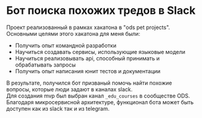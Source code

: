 # Бот поиска похожих тредов в Slack
Проект реализованный в рамках хакатона в "ods pet projects".
Основными целями этого хакатона для меня были: 
* Получить опыт командной разработки
* Научиться создавать сервисы, использующие языковые модели
* Научиться реализовывать api, способный принимать и обрабатывать запросы
* Получить опыт написания юнит тестов и документации

В результате, получился бот призваный помочь найти похожие вопросы, которые люди задают в каналах slack.  
Для создания mvp был выбран канал  `_edu_courses` в сообществе ODS.
Благодаря микросервисной архитектуре, функционал бота может быть доступен как из slack так и из telegram.





